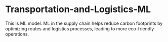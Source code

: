 # Transportation-and-Logistics-ML
This is ML model.
ML in the supply chain helps reduce carbon footprints by optimizing routes and logistics processes, leading to more eco-friendly operations.

